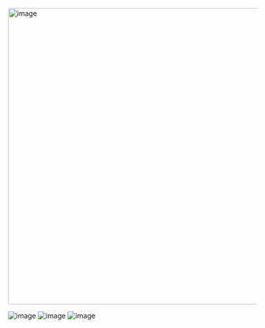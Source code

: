 <img width="600px" alt="image" src="https://github.com/hyezg/js-study/assets/112006114/c0144fcb-e943-4cf1-85c8-4bb6bbd1504b">


![image](https://github.com/hyezg/js-study/assets/112006114/584732bb-d08a-409e-92f2-730b7093075a)
![image](https://github.com/hyezg/js-study/assets/112006114/ae8f281c-8601-405e-8a8d-1a8eb984f6a9)
![image](https://github.com/hyezg/js-study/assets/112006114/cc772b0c-2fab-47a6-84b3-55af2b540c03)
